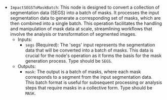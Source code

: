 - `ImpactSEGSToMaskBatch`: This node is designed to convert a collection of segmentation data (SEGS) into a batch of masks. It processes the input segmentation data to generate a corresponding set of masks, which are then combined into a single batch. This operation facilitates the handling and manipulation of mask data at scale, streamlining workflows that involve the analysis or transformation of segmented images.
    - Inputs:
        - `segs` (Required): The 'segs' input represents the segmentation data that will be converted into a batch of masks. This data is crucial for the node's operation as it forms the basis for the mask generation process. Type should be `SEGS`.
    - Outputs:
        - `mask`: The output is a batch of masks, where each mask corresponds to a segment from the input segmentation data. This batch format is useful for subsequent processing or analysis steps that require masks in a collective form. Type should be `MASK`.
